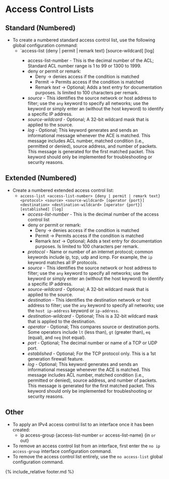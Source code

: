 # Access Control Lists
## Standard (Numbered)
* To create a numbered standard access control list, use the following global configuration command:
  * `access-list <access-list-number> {deny | permit | remark text} <source> [source-wildcard] [log]
    * access-list-number - This is the decimal number of the ACL; Standard ACL number range is 1 to 99 or 1300 to 1999.
    * deny or permit or remark:
      * Deny -> denies access if the condition is matched
      * Permit -> Permits access if the condition is matched
      * Remark *text* -> Optional; Adds a text entry for documentation purposes. Is limited to 100 characters per remark.
    * *source* - This identifies the source network or host address to filter; use the `any` keyword to specify all networks; use the <host ip-address> keyword or simply enter an <ip-address> (without the host keyword) to identify a specific IP address.
    * *source-wildcard* - Optional; A 32-bit wildcard mask that is applied to the source.
    * *log* - Optional; This keyword generates and sends an informational message whenever the ACE is matched. This message includes ACL number, matched condition (i.e., permitted or denied), source address, and number of packets. This message is generated for the first matched packet. This keyword should only be implemented for troubleshooting or security reasons.

## Extended (Numbered)
* Create a numbered extended access control list:
  * `access-list <access-list-number> {deny | permit | remark text} <protocol> <source> <source-wildcard> [operator {port}] <destination> <destination-wildcard> [operator {port}] [established] [log]`
    * *access-list-number* - This is the decimal number of the access control list
    * deny or permit or remark:
      * Deny -> denies access if the condition is matched
      * Permit -> Permits access if the condition is matched
      * Remark *text* -> Optional; Adds a text entry for documentation purposes. Is limited to 100 characters per remark.
    * *protocol* - Name or number of an internet protocol; common keywords include ip, tcp, udp and icmp. For example, the `ip` keyword matches all IP protocols.
    * *source* - This identifies the source network or host address to filter; use the `any` keyword to specify all networks; use the <host ip-address> keyword or simply enter an <ip-address> (without the host keyword) to identify a specific IP address.
    * *source-wildcard* - Optional; A 32-bit wildcard mask that is applied to the source.
    * *destination* - This identifies the destination network or host address to filter; use the `any` keyword to specify all networks; use the `host ip-address` keyword or `ip-address`.
    * *destination-wildcard* - Optional; This is a 32-bit wildcard mask that is applied to the destination.
    * *operator* - Optional; This compares source or destination ports. Some operators include `lt` (less than), `gt` (greater than), `eq` (equal), and `neq` (not equal).
    * *port* - Optional; The decimal number or name of a TCP or UDP port.
    * *established* - Optional; For the TCP protocol only. This is a 1st generation firewall feature.
    * *log* - Optional; This keyword generates and sends an informational message whenever the ACE is matched. This message includes ACL number, matched condition (i.e., permitted or denied), source address, and number of packets. This message is generated for the first matched packet. This keyword should only be implemented for troubleshooting or security reasons.

## Other
* To apply an IPv4 access control list to an interface once it has been created:
  * ip access-group {access-list-number `or` access-list-name} {in `or` out}
*  To remove an access control list from an interface, first enter the `no ip access-group` interface configuration command.
*  To remove the access control list entirely, use the `no access-list` global configuration command.

{% include_relative footer.md %}

